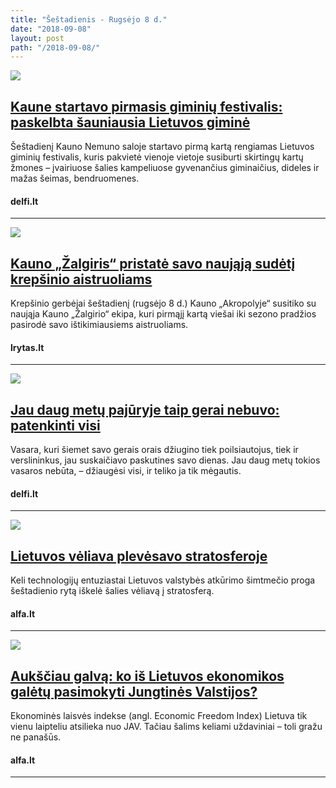 ```yaml
---
title: "Šeštadienis - Rugsėjo 8 d."
date: "2018-09-08"
layout: post
path: "/2018-09-08/"
---
```


<div class="post-item">
  <a href="https://www.delfi.lt/projektai/lietuvos-giminiu-festivalis/kaune-startavo-pirmasis-giminiu-festivalis-paskelbta-sauniausia-lietuvos-gimine.d?id=790168399" target="_blank">
    <div class="post-img">
      <img src="https://g2.dcdn.lt/images/pix/880x550/OuTigYyUTWA/kaune-startavo-pirmasis-lietuvos-giminiu-festivalis-79016891.jpg">
    </div>
    </a>
  <div class="post-text">
    <a href="https://www.delfi.lt/projektai/lietuvos-giminiu-festivalis/kaune-startavo-pirmasis-giminiu-festivalis-paskelbta-sauniausia-lietuvos-gimine.d?id=79016839" target="_blank">
      <h2>Kaune startavo pirmasis giminių festivalis: paskelbta šauniausia Lietuvos giminė</h2>
    </a>
    <p>Šeštadienį Kauno Nemuno saloje startavo pirmą kartą rengiamas Lietuvos giminių festivalis, kuris pakvietė vienoje vietoje susiburti skirtingų kartų žmones – įvairiuose šalies kampeliuose gyvenančius giminaičius, dideles ir mažas šeimas, bendruomenes.</p>
    <h4><i class="fa fa-globe"></i> delfi.lt</h4>
  </div>
</div>

<hr>


<div class="post-item">
  <a href="https://www.lrytas.lt/sportas/krepsinis/2018/09/08/news/kauno-zalgiris-pristate-savo-naujaja-sudeti-krepsinio-aistruoliams-7501899/" target="_blank">
    <div class="post-img">
      <img src="https://media.lrytas.lt/images/2018/09/08/104646742-8462d773-9dae-4ed4-931e-4cf1bfae9393.jpg">
    </div>
    </a>
  <div class="post-text">
    <a href="https://www.lrytas.lt/sportas/krepsinis/2018/09/08/news/kauno-zalgiris-pristate-savo-naujaja-sudeti-krepsinio-aistruoliams-7501899/" target="_blank">
      <h2>Kauno „Žalgiris“ pristatė savo naująją sudėtį krepšinio aistruoliams</h2>
    </a>
    <p>Krepšinio gerbėjai šeštadienį (rugsėjo 8 d.) Kauno „Akropolyje“ susitiko su naująja Kauno „Žalgirio“ ekipa, kuri pirmąjį kartą viešai iki sezono pradžios pasirodė savo ištikimiausiems aistruoliams.</p>
    <h4><i class="fa fa-globe"></i> lrytas.lt</h4>
  </div>
</div>

<hr>


<div class="post-item">
  <a href="https://www.delfi.lt/verslas/verslas/jau-daug-metu-pajuryje-taip-gerai-nebuvo-patenkinti-visi.d?id=79005535" target="_blank">
    <div class="post-img">
      <img src="https://g3.dcdn.lt/images/pix/880x550/A0GKPfdOuD4/palanga-78973565.jpg">
    </div>
    </a>
  <div class="post-text">
    <a href="https://www.delfi.lt/verslas/verslas/jau-daug-metu-pajuryje-taip-gerai-nebuvo-patenkinti-visi.d?id=79005535" target="_blank">
      <h2>Jau daug metų pajūryje taip gerai nebuvo: patenkinti visi</h2>
    </a>
    <p>Vasara, kuri šiemet savo gerais orais džiugino tiek poilsiautojus, tiek ir verslininkus, jau suskaičiavo paskutines savo dienas. Jau daug metų tokios vasaros nebūta, – džiaugėsi visi, ir teliko ja tik mėgautis.</p>
    <h4><i class="fa fa-globe"></i> delfi.lt</h4>
  </div>
</div>

<hr>

<div class="post-item">
  <a href="https://www.alfa.lt/straipsnis/50323507/lietuvos-veliava-plevesavo-stratosferoje" target="_blank">
    <div class="post-img">
      <img src="https://i3.alfi.lt/31812/28/78.jpg">
    </div>
    </a>
  <div class="post-text">
    <a href="https://www.alfa.lt/straipsnis/50323507/lietuvos-veliava-plevesavo-stratosferoje" target="_blank">
      <h2>Lietuvos vėliava plevėsavo stratosferoje</h2>
    </a>
    <p>Keli technologijų entuziastai Lietuvos valstybės atkūrimo šimtmečio proga šeštadienio rytą iškelė šalies vėliavą į stratosferą.</p>
    <h4><i class="fa fa-globe"></i> alfa.lt</h4>
  </div>
</div>

<hr>

<div class="post-item">
  <a href="https://www.alfa.lt/straipsnis/50322751/auksciau-galva-ko-is-lietuvos-ekonomikos-galetu-pasimokyti-jungtines-valstijos" target="_blank">
    <div class="post-img">
      <img src="https://i1.alfi.lt/32892/44/83.jpg">
    </div>
    </a>
  <div class="post-text">
    <a href="https://www.alfa.lt/straipsnis/50322751/auksciau-galva-ko-is-lietuvos-ekonomikos-galetu-pasimokyti-jungtines-valstijos" target="_blank">
      <h2>Aukščiau galvą: ko iš Lietuvos ekonomikos galėtų pasimokyti Jungtinės Valstijos?</h2>
    </a>
    <p>Ekonominės laisvės indekse (angl. Economic Freedom Index) Lietuva tik vienu laipteliu atsilieka nuo JAV. Tačiau šalims keliami uždaviniai – toli gražu ne panašūs.</p>
    <h4><i class="fa fa-globe"></i> alfa.lt</h4>
  </div>
</div>

<hr>




